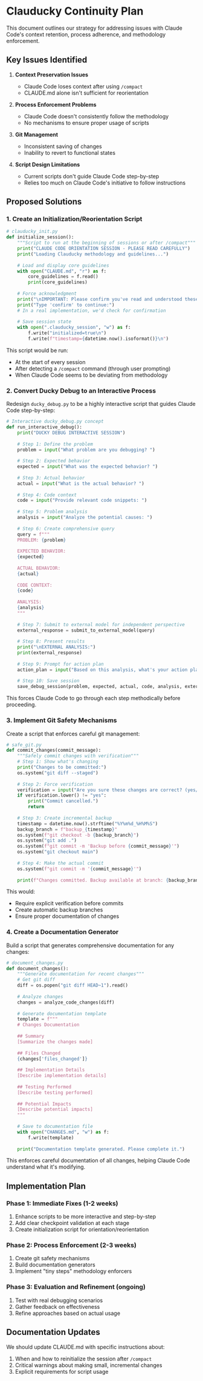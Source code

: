# Clauducky Continuity Plan

This document outlines our strategy for addressing issues with Claude Code's context retention, process adherence, and methodology enforcement.

## Key Issues Identified

1. **Context Preservation Issues**
   - Claude Code loses context after using `/compact`
   - CLAUDE.md alone isn't sufficient for reorientation

2. **Process Enforcement Problems**
   - Claude Code doesn't consistently follow the methodology
   - No mechanisms to ensure proper usage of scripts

3. **Git Management**
   - Inconsistent saving of changes
   - Inability to revert to functional states

4. **Script Design Limitations**
   - Current scripts don't guide Claude Code step-by-step
   - Relies too much on Claude Code's initiative to follow instructions

## Proposed Solutions

### 1. Create an Initialization/Reorientation Script

```python
# clauducky_init.py
def initialize_session():
    """Script to run at the beginning of sessions or after /compact"""
    print("CLAUDE CODE ORIENTATION SESSION - PLEASE READ CAREFULLY")
    print("Loading Clauducky methodology and guidelines...")
    
    # Load and display core guidelines
    with open("CLAUDE.md", "r") as f:
        core_guidelines = f.read()
        print(core_guidelines)
    
    # Force acknowledgment
    print("\nIMPORTANT: Please confirm you've read and understood these guidelines.")
    print("Type 'confirm' to continue:")
    # In a real implementation, we'd check for confirmation
    
    # Save session state
    with open(".clauducky_session", "w") as f:
        f.write("initialized=true\n")
        f.write(f"timestamp={datetime.now().isoformat()}\n")
```

This script would be run:
- At the start of every session
- After detecting a `/compact` command (through user prompting)
- When Claude Code seems to be deviating from methodology

### 2. Convert Ducky Debug to an Interactive Process

Redesign `ducky_debug.py` to be a highly interactive script that guides Claude Code step-by-step:

```python
# Interactive ducky_debug.py concept
def run_interactive_debug():
    print("DUCKY DEBUG INTERACTIVE SESSION")
    
    # Step 1: Define the problem
    problem = input("What problem are you debugging? ")
    
    # Step 2: Expected behavior
    expected = input("What was the expected behavior? ")
    
    # Step 3: Actual behavior
    actual = input("What is the actual behavior? ")
    
    # Step 4: Code context
    code = input("Provide relevant code snippets: ")
    
    # Step 5: Problem analysis
    analysis = input("Analyze the potential causes: ")
    
    # Step 6: Create comprehensive query
    query = f"""
    PROBLEM: {problem}
    
    EXPECTED BEHAVIOR:
    {expected}
    
    ACTUAL BEHAVIOR:
    {actual}
    
    CODE CONTEXT:
    {code}
    
    ANALYSIS:
    {analysis}
    """
    
    # Step 7: Submit to external model for independent perspective
    external_response = submit_to_external_model(query)
    
    # Step 8: Present results
    print("\nEXTERNAL ANALYSIS:")
    print(external_response)
    
    # Step 9: Prompt for action plan
    action_plan = input("Based on this analysis, what's your action plan? ")
    
    # Step 10: Save session
    save_debug_session(problem, expected, actual, code, analysis, external_response, action_plan)
```

This forces Claude Code to go through each step methodically before proceeding.

### 3. Implement Git Safety Mechanisms

Create a script that enforces careful git management:

```python
# safe_git.py
def commit_changes(commit_message):
    """Safely commit changes with verification"""
    # Step 1: Show what's changing
    print("Changes to be committed:")
    os.system("git diff --staged")
    
    # Step 2: Force verification
    verification = input("Are you sure these changes are correct? (yes/no): ")
    if verification.lower() != "yes":
        print("Commit cancelled.")
        return
    
    # Step 3: Create incremental backup
    timestamp = datetime.now().strftime("%Y%m%d_%H%M%S")
    backup_branch = f"backup_{timestamp}"
    os.system(f"git checkout -b {backup_branch}")
    os.system("git add .")
    os.system(f"git commit -m 'Backup before {commit_message}'")
    os.system("git checkout main")
    
    # Step 4: Make the actual commit
    os.system(f"git commit -m '{commit_message}'")
    
    print(f"Changes committed. Backup available at branch: {backup_branch}")
```

This would:
- Require explicit verification before commits
- Create automatic backup branches
- Ensure proper documentation of changes

### 4. Create a Documentation Generator

Build a script that generates comprehensive documentation for any changes:

```python
# document_changes.py
def document_changes():
    """Generate documentation for recent changes"""
    # Get git diff
    diff = os.popen("git diff HEAD~1").read()
    
    # Analyze changes
    changes = analyze_code_changes(diff)
    
    # Generate documentation template
    template = f"""
    # Changes Documentation
    
    ## Summary
    [Summarize the changes made]
    
    ## Files Changed
    {changes['files_changed']}
    
    ## Implementation Details
    [Describe implementation details]
    
    ## Testing Performed
    [Describe testing performed]
    
    ## Potential Impacts
    [Describe potential impacts]
    """
    
    # Save to documentation file
    with open("CHANGES.md", "w") as f:
        f.write(template)
    
    print("Documentation template generated. Please complete it.")
```

This enforces careful documentation of all changes, helping Claude Code understand what it's modifying.

## Implementation Plan

### Phase 1: Immediate Fixes (1-2 weeks)
1. Enhance scripts to be more interactive and step-by-step
2. Add clear checkpoint validation at each stage
3. Create initialization script for orientation/reorientation

### Phase 2: Process Enforcement (2-3 weeks)
1. Create git safety mechanisms
2. Build documentation generators
3. Implement "tiny steps" methodology enforcers

### Phase 3: Evaluation and Refinement (ongoing)
1. Test with real debugging scenarios
2. Gather feedback on effectiveness
3. Refine approaches based on actual usage

## Documentation Updates

We should update CLAUDE.md with specific instructions about:
1. When and how to reinitialize the session after `/compact`
2. Critical warnings about making small, incremental changes
3. Explicit requirements for script usage